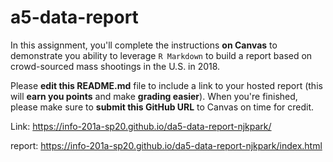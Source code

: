 # a5-data-report
In this assignment, you'll complete the instructions **on Canvas** to demonstrate you ability to leverage `R Markdown` to build a report based on crowd-sourced mass shootings in the U.S. in 2018.  

Please **edit this README.md** file to include a link to your hosted report (this will **earn you points** and make **grading easier**). When you're finished, please make sure to **submit this GitHub URL** to Canvas on time for credit.

Link: https://info-201a-sp20.github.io/da5-data-report-njkpark/

report: https://info-201a-sp20.github.io/da5-data-report-njkpark/index.html
